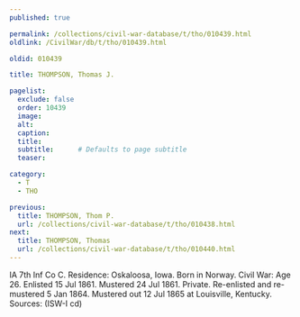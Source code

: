 ```yaml
---
published: true

permalink: /collections/civil-war-database/t/tho/010439.html
oldlink: /CivilWar/db/t/tho/010439.html

oldid: 010439

title: THOMPSON, Thomas J.

pagelist:
  exclude: false
  order: 10439
  image: 
  alt:
  caption:
  title:
  subtitle:      # Defaults to page subtitle
  teaser:

category: 
  - T 
  - THO

previous:
  title: THOMPSON, Thom P.
  url: /collections/civil-war-database/t/tho/010438.html  
next:
  title: THOMPSON, Thomas
  url: /collections/civil-war-database/t/tho/010440.html   
---
```

IA 7th Inf Co C. Residence: Oskaloosa, Iowa. Born in Norway. Civil War: Age 26. Enlisted 15 Jul 1861. Mustered 24 Jul 1861. Private. Re-enlisted and re-mustered 5 Jan 1864. Mustered out 12 Jul 1865 at Louisville, Kentucky. Sources: (ISW-I cd)